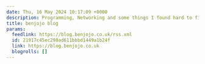 ```yaml
---
date: Thu, 16 May 2024 10:17:09 +0000
description: Programming, Networking and some things I found hard to fix at some point
title: benjojo blog
params:
  feedlink: https://blog.benjojo.co.uk/rss.xml
  id: 21917c45ec298ad611bbbd1449a1b24f
  link: https://blog.benjojo.co.uk
  blogrolls: []
---
```

